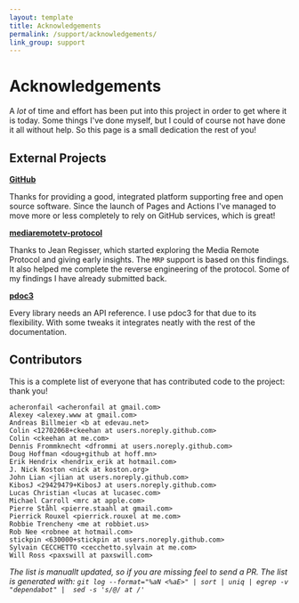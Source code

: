 ```yaml
---
layout: template
title: Acknowledgements
permalink: /support/acknowledgements/
link_group: support
---
```

# Acknowledgements

A *lot* of time and effort has been put into this project in order
to get where it is today. Some things I've done myself, but I could
of course not have done it all without help. So this page is a small
dedication the rest of you!

## External Projects

**[GitHub](https://github.com)**

Thanks for providing a good, integrated platform supporting free and
open source software. Since the launch of Pages and Actions I've
managed to move more or less completely to rely on GitHub services,
which is great!

**[mediaremotetv-protocol](https://github.com/jeanregisser/mediaremotetv-protocol)**

Thanks to Jean Regisser, which started exploring the Media Remote Protocol
and giving early insights. The `MRP` support is based on this findings.
It also helped me complete the reverse engineering of the protocol.
Some of my findings I have already submitted back.

**[pdoc3](https://pdoc3.github.io/pdoc/)**

Every library needs an API reference. I use pdoc3 for that due to its
flexibility. With some tweaks it integrates neatly with the rest of the
documentation.

## Contributors

This is a complete list of everyone that has contributed code to
the project: thank you!

```raw
acheronfail <acheronfail at gmail.com>
Alexey <alexey.www at gmail.com>
Andreas Billmeier <b at edevau.net>
Colin <12702068+ckeehan at users.noreply.github.com>
Colin <ckeehan at me.com>
Dennis Frommknecht <dfrommi at users.noreply.github.com>
Doug Hoffman <doug+github at hoff.mn>
Erik Hendrix <hendrix_erik at hotmail.com>
J. Nick Koston <nick at koston.org>
John Lian <jlian at users.noreply.github.com>
KibosJ <29429479+KibosJ at users.noreply.github.com>
Lucas Christian <lucas at lucasec.com>
Michael Carroll <mrc at apple.com>
Pierre Ståhl <pierre.staahl at gmail.com>
Pierrick Rouxel <pierrick.rouxel at me.com>
Robbie Trencheny <me at robbiet.us>
Rob Nee <robnee at hotmail.com>
stickpin <630000+stickpin at users.noreply.github.com>
Sylvain CECCHETTO <cecchetto.sylvain at me.com>
Will Ross <paxswill at paxswill.com>
```

*The list is manuallt updated, so if you are missing feel to send a
PR. The list is generated with:
`git log --format="%aN <%aE>" | sort | uniq | egrep -v "dependabot" |  sed -s 's/@/ at /'`*
